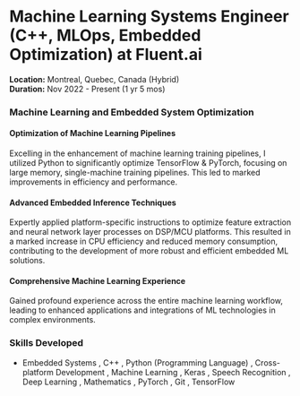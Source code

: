 
# Machine Learning Systems Engineer (C++, MLOps, Embedded Optimization) at Fluent.ai
**Location:** Montreal, Quebec, Canada (Hybrid)  
**Duration:** Nov 2022 - Present (1 yr 5 mos)  

### Machine Learning and Embedded System Optimization

#### Optimization of Machine Learning Pipelines
Excelling in the enhancement of machine learning training pipelines, I utilized Python to significantly optimize TensorFlow & PyTorch, focusing on large memory, single-machine training pipelines. This led to marked improvements in efficiency and performance.

#### Advanced Embedded Inference Techniques
Expertly applied platform-specific instructions to optimize feature extraction and neural network layer processes on DSP/MCU platforms. This resulted in a marked increase in CPU efficiency and reduced memory consumption, contributing to the development of more robust and efficient embedded ML solutions.

#### Comprehensive Machine Learning Experience
Gained profound experience across the entire machine learning workflow, leading to enhanced applications and integrations of ML technologies in complex environments.

### Skills Developed
- Embedded Systems , C++ , Python (Programming Language) , Cross-platform Development , Machine Learning , Keras , Speech Recognition , Deep Learning , Mathematics , PyTorch , Git , TensorFlow